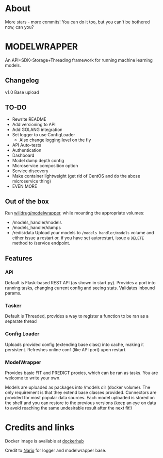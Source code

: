 # About
More stars - more commits! You can do it too, but you can't be bothered now, can you?

# MODELWRAPPER
An API+SDK+Storage+Threading framework for running machine learning models.

## Changelog
v1.0 Base upload
## TO-DO
* Rewrite README
* Add versioning to API
* Add GOLANG integration
* Set logger to use ConfigLoader
  * Also change logging level on the fly
* API Auto-tests
* Authentication
* Dashboard
* Model dump depth config
* Microservice composition option
* Service discovery
* Make container lightweight (get rid of CentOS and do the abose microservice thing)
* EVEN MORE
## Out of the box
Run [willdrug/modelwrapper](https://hub.docker.com/r/willdrug/modelwrapper/), while mounting the appropriate volumes:
* /models_handler/models
* /models_handler/dumps
* /redis/data
Upload your models to `/models_handler/models` volume and either issue a restart or, if you have set autorestart, issue a `DELETE` method to /service endpoint.

## Features
### API
Default is Flask-based REST API (as shown in start.py).
Provides a port into running tasks, changing current config and seeing stats.
Validates inbound params.

### Tasker
Default is Threaded, provides a way to register a function to be ran as a separate thread

### Config Loader
Uploads provided config (extending base class) into cache, making it persistent.
Refreshes online conf (like API port) upon restart.

### ModelWrapper
Provides basic FIT and PREDICT proxies, which can be ran as tasks.
You are welcome to write your own.

Models are uploaded as packages into /models dir (docker volume).
The only requirement is that they extend base classes provided.
Connectors are provided for most popular data sources.
Each model uploaded is stored on the shelf and you can restore to the previous versions (keep an eye on data to avoid reaching the same undesirable result after the next fit!)

# Credits and links
Docker image is available at [dockerhub](https://hub.docker.com/r/willdrug/modelwrapper/)

Credit to [Nario](https://github.com/Nario560/) for logger and modelwrapper base.